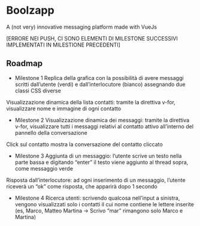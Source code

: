 
# Boolzapp

A (not very) innovative messaging platform made with VueJs


[ERRORE NEI PUSH, CI SONO ELEMENTI DI MILESTONE SUCCESSIVI IMPLEMENTATI IN MILESTIONE PRECEDENTI]


## Roadmap

- Milestone 1
 Replica della grafica con la possibilità di avere messaggi scritti dall’utente (verdi) e
dall’interlocutore (bianco) assegnando due classi CSS diverse

Visualizzazione dinamica della lista contatti: tramite la direttiva v-for, visualizzare
nome e immagine di ogni contatto

- Milestone 2
 Visualizzazione dinamica dei messaggi: tramite la direttiva v-for, visualizzare tutti i
messaggi relativi al contatto attivo all’interno del pannello della conversazione

Click sul contatto mostra la conversazione del contatto cliccato


- Milestone 3
 Aggiunta di un messaggio: l’utente scrive un testo nella parte bassa e digitando
“enter” il testo viene aggiunto al thread sopra, come messaggio verde

 Risposta dall’interlocutore: ad ogni inserimento di un messaggio, l’utente riceverà
un “ok” come risposta, che apparirà dopo 1 secondo



- Milestone 4
 Ricerca utenti: scrivendo qualcosa nell’input a sinistra, vengono visualizzati solo i
contatti il cui nome contiene le lettere inserite (es, Marco, Matteo Martina -> Scrivo
“mar” rimangono solo Marco e Martina)
